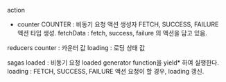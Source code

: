 
action

- counter
    COUNTER : 비동기 요청 액션 생성자 FETCH, SUCCESS, FAILURE 액션 타입 생성.
    fetchData : fetch, success, failure 의 액션을 담고 있음.

reducers
    counter : 카운터 값
    loading : 로딩 상태 값

sagas
    loaded : 비동기 요청 loaded generator function을 yield* 하여 실행한다.
    loading : FETCH, SUCCESS, FAILURE 액션 요청이 할 경우, loading 갱신.